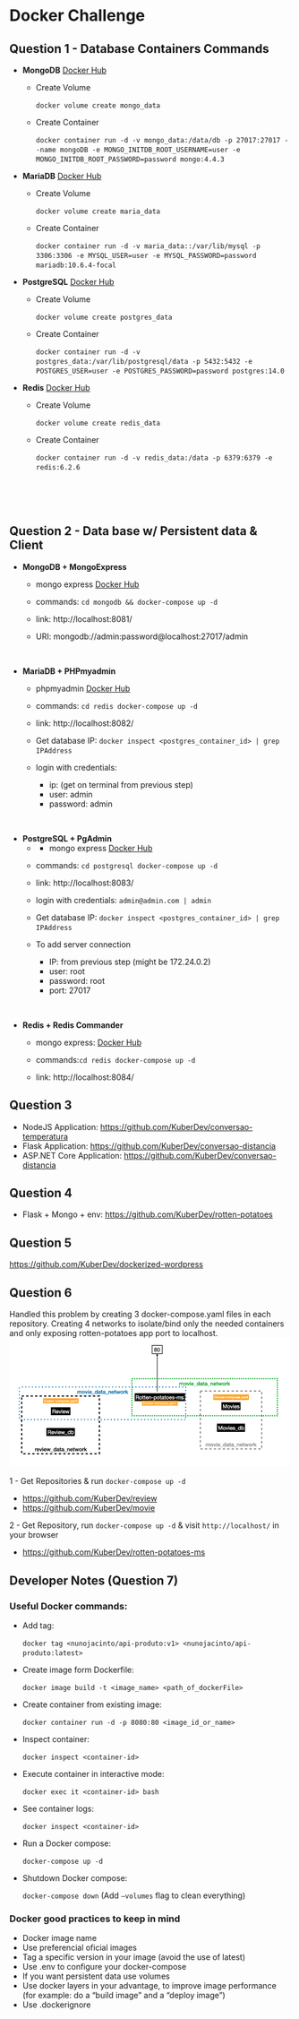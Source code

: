 # Docker Challenge





## Question 1 - Database Containers Commands

- **MongoDB** [Docker Hub](https://hub.docker.com/_/mongo)
	- Create Volume

    	`docker volume create mongo_data`
	- Create Container

    	`docker container run -d -v mongo_data:/data/db -p 27017:27017 --name mongoDB -e MONGO_INITDB_ROOT_USERNAME=user -e MONGO_INITDB_ROOT_PASSWORD=password mongo:4.4.3`


- **MariaDB** [Docker Hub](https://hub.docker.com/_/mariadb)
	- Create Volume

    	`docker volume create maria_data`
	- Create Container

        `docker container run -d -v maria_data::/var/lib/mysql -p 3306:3306 -e MYSQL_USER=user -e MYSQL_PASSWORD=password mariadb:10.6.4-focal`

- **PostgreSQL** [Docker Hub](https://hub.docker.com/_/postgres)
	- Create Volume

        `docker volume create postgres_data`
	- Create Container

        `docker container run -d -v postgres_data:/var/lib/postgresql/data -p 5432:5432 -e POSTGRES_USER=user -e POSTGRES_PASSWORD=password postgres:14.0`


- **Redis** [Docker Hub](https://hub.docker.com/_/redis)
	- Create Volume

        `docker volume create redis_data`
	- Create Container

        `docker container run -d -v redis_data:/data -p 6379:6379 -e redis:6.2.6`


<br>
<br>
<br>

## Question 2 - Data base w/ Persistent data & Client
- **MongoDB + MongoExpress**

    - mongo express [Docker Hub](https://hub.docker.com/_/mongo-express)

    - commands: `cd mongodb && docker-compose up -d`

    - link: http://localhost:8081/
    - URI: mongodb://admin:password@localhost:27017/admin


<br>

- **MariaDB + PHPmyadmin**
    - phpmyadmin [Docker Hub](https://hub.docker.com/r/phpmyadmin/phpmyadmin/)

    - commands:
        `cd redis docker-compose up -d`

    - link: http://localhost:8082/

    - Get database IP: `docker inspect <postgres_container_id> | grep IPAddress`
    - login with credentials:
        - ip: (get on terminal from previous step)
        - user: admin
        - password: admin


<br>

- **PostgreSQL + PgAdmin**
    - - mongo express [Docker Hub](https://hub.docker.com/_/mongo-express)

    - commands: `cd postgresql docker-compose up -d`

    - link: http://localhost:8083/
    - login with credentials: `admin@admin.com | admin`
    - Get database IP: `docker inspect <postgres_container_id> | grep IPAddress`
    - To add server connection
        - IP: from previous step  (might be 172.24.0.2)
        - user: root
        - password: root
        - port: 27017


<br>

- **Redis + Redis Commander**
    - mongo express: [Docker Hub](https://hub.docker.com/_/mongo-express)

    - commands:`cd redis docker-compose up -d`

    - link: http://localhost:8084/



## Question 3

- NodeJS Application: https://github.com/KuberDev/conversao-temperatura
- Flask Application: https://github.com/KuberDev/conversao-distancia
- ASP.NET Core Application: https://github.com/KuberDev/conversao-distancia

## Question 4
- Flask + Mongo + env: https://github.com/KuberDev/rotten-potatoes

## Question 5
https://github.com/KuberDev/dockerized-wordpress


## Question 6
Handled this problem by creating 3 docker-compose.yaml files in each repository. Creating 4 networks to isolate/bind only the needed containers and only exposing rotten-potatoes app port to localhost.
![Diagrama da solução](./img/ms.png)


1 - Get Repositories & run `docker-compose up -d`
 - https://github.com/KuberDev/review
 - https://github.com/KuberDev/movie

2 - Get Repository, run `docker-compose up -d` & visit `http://localhost/` in your browser
 - https://github.com/KuberDev/rotten-potatoes-ms




## Developer Notes (Question 7)

### Useful Docker commands:

- Add tag:

    `docker tag <nunojacinto/api-produto:v1> <nunojacinto/api-produto:latest>`

- Create image form Dockerfile:

    `docker image build -t <image_name> <path_of_dockerFile>`

- Create container from existing image:

    `docker container run -d -p 8080:80 <image_id_or_name>`

- Inspect container:

    `docker inspect <container-id>`

- Execute container in interactive mode:

    `docker exec it <container-id> bash`

- See container logs:

    `docker inspect <container-id>`

- Run a Docker compose:

    `docker-compose up -d`

- Shutdown Docker compose:

    `docker-compose down`   (Add `—volumes` flag to clean everything)



### Docker good practices to keep in mind
- Docker image name
- Use preferencial oficial images
- Tag a specific version in your image (avoid the use of latest)
- Use .env to configure your docker-compose
- If you want persistent data use volumes
- Use docker layers in your advantage, to improve image performance (for example: do a “build image” and a “deploy image”)
- Use .dockerignore
